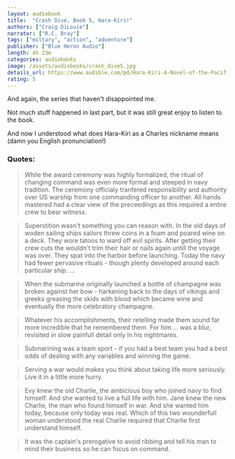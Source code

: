 ```yaml
---
layout: audiobook
title:  "Crash Dive, Book 5, Hara-Kiri!"
authors: ["Craig DiLouie"]
narrator: ["R.C. Bray"]
tags: ["miltary", "action", "adventure"]
publisher: ["Blue Heron Audio"]
length: 4h 23m
categories: audiobooks
image: /assets/audiobooks/crash_dive5.jpg
details_url: https://www.audible.com/pd/Hara-Kiri-A-Novel-of-the-Pacific-War-Audiobook/B07DVTNSQV
rating: 5
---
```


And again, the series that haven't disappointed me.

Not much stuff happened in last part, but it was still great enjoy to listen to the book.

And now I understood what does Hara-Kiri as a Charles nickname means (damn you English pronunciation!)

### Quotes:
> While the award ceremony was highly formalized, the ritual of changing command was even more formal and steeped in navy tradition. The ceremony officialy tranfered responsibility and authority over US warship from one commanding officer to another. All hands mastered had a clear view of the preceedings as this required a entire crew to bear witness.  

> Superstition wasn't something you can reason with. In the old days of woden sailing ships sailors threw coins in a foam and poared wine on a deck. They wore tatoos to ward off evil spirits. After getting their crew cuts the wouldn't trim their hair or nails again untill the voyage was over. They spat into the harbor before launching. Today the navy had fewer pervasive rituals - though plenty developed around each particular ship. ...

> When the submarine originally launched a bottle of champagne was broken against her bow - harkening back to the days of vikings and greeks 
greasing the skids with blood which became wine and eventually the more celebratory champagne. 

> Whatever his accomplishments, their retelling made them sound far more incredible that he remembered them. For him ... was a blur, revisited in slow painfull detail only in his nightmares.

> Submarining was a team sport - if you had a best team you had a best odds of dealing with any variables and winning the game. 

> Serving a war would makes you think about taking life more seriously. Live it in a little more hurry.

> Evy knew the old Charlie, the ambicious boy who joined navy to find himself. And she wanted to live a full life with him. Jane knew the new Charlie, the man who found himself in war. And she wanted him today, because only today was real. Which of this two wounderfull woman understood the real Charlie required that Charlie first understand himself. 

> It was the captain's prerogative to avoid ribbing and tell his man to mind their business so he can focus on command. 